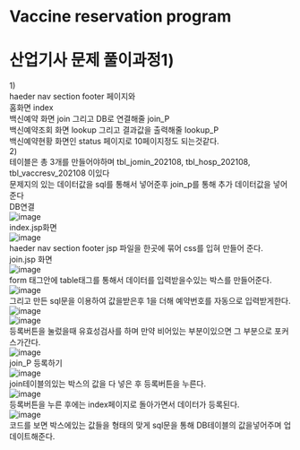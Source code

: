 # Vaccine reservation program

# 산업기사 문제 풀이과정1)
1)<br>
haeder nav section footer 페이지와<br>
홈화면 index <br>
백신예약 화면 join 그리고 DB로 연결해줄 join_P<br>
백신예약조회 화면 lookup 그리고 결과값을 출력해줄 lookup_P <br>
백신예약현황 화면인 status 페이지로 10페이지정도 되는것같다.<br>
2)<br>
테이블은 총 3개를 만들어야하며 tbl_jomin_202108, tbl_hosp_202108, tbl_vaccresv_202108 이있다<br>
문제지의 있는 데이터값을 sql를 통해서 넣어준후 join_p를 통해 추가 데이터값을 넣어준다<br>
DB연결<br>
![image](https://user-images.githubusercontent.com/96267331/201792920-e70dcaab-497c-498c-ae31-0a041d65c25e.png)<br>
index.jsp화면<br>
![image](https://user-images.githubusercontent.com/96267331/201790525-001149ea-f66b-41aa-9daf-07849e5918c7.png)<br>
haeder nav section footer jsp 파일을 한곳에 묶어 css를 입혀 만들어 준다.<br>
join.jsp 화면<br>
![image](https://user-images.githubusercontent.com/96267331/201790418-f3d7687c-0c0c-4f74-9d38-f729593c28af.png)<br>
form 태그안에 table태그를 통해서 데이터를 입력받을수있는 박스를 만들어준다. 
![image](https://user-images.githubusercontent.com/96267331/201813315-a2b551a0-8471-41d0-bfbf-c209cbd12cc5.png)<br>
그리고 만든 sql문을 이용하여 값을받은후 1을 더해 예약번호를 자동으로 입력받게한다.<br>
![image](https://user-images.githubusercontent.com/96267331/201792385-be154063-8273-4b7b-8e0e-b0244737e707.png)<br>
![image](https://user-images.githubusercontent.com/96267331/201792405-7da0503d-c0a3-47d7-b9e9-e22bab6e9d5e.png)<br>
등록버튼을 눌렀을때 유효성검사를 하며 만약 비어있는 부분이있으면 그 부분으로 포커스가간다.<br>
![image](https://user-images.githubusercontent.com/96267331/201813460-ceea7b4f-14fa-491c-98e3-affe99bac69a.png)<br>
join_P 등록하기<br>
![image](https://user-images.githubusercontent.com/96267331/201813657-9a134714-9b73-4d21-a8c5-2fccf109ffb3.png)<br>
join테이블의있는 박스의 값을 다 넣은 후 등록버튼을 누른다.<br>
![image](https://user-images.githubusercontent.com/96267331/201813745-a987d47f-fbae-401f-b885-596e9c3687f3.png)<br>
등록버튼을 누른 후에는 index페이지로 돌아가면서 데이터가 등록된다.<br>
![image](https://user-images.githubusercontent.com/96267331/201813777-4e3b154f-e7b5-44d6-994a-58c75434f47e.png)<br>
코드를 보면 박스에있는 값들을 형태의 맞게 sql문을 통해 DB테이블의 값을넣어주며 업데이트해준다.<br>
